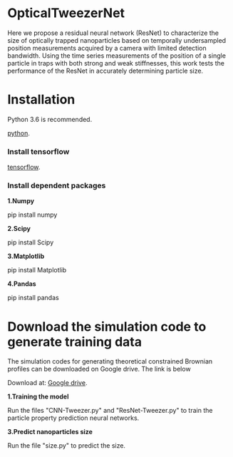 # OpticalTweezerNet
Here we propose a residual neural network (ResNet) to characterize the size of optically trapped nanoparticles based on temporally undersampled position measurements acquired by a camera with limited detection bandwidth. Using the time series measurements of the position of a single particle in traps with both strong and weak stiffnesses, this work tests the performance of the ResNet in accurately determining particle size.

# Installation
Python 3.6 is recommended.


[python](https:www.python.org/).


### Install tensorflow


[tensorflow](https://www.tensorflow.org/).


### Install dependent packages
**1.Numpy**


pip install numpy


**2.Scipy**


pip install Scipy


**3.Matplotlib**


pip install Matplotlib


**4.Pandas**


pip install pandas


# Download the simulation code to generate training data
The simulation codes for generating theoretical constrained Brownian profiles can be downloaded on Google drive. The link is below


Download at: [Google drive](https://drive.google.com/drive/folders/1iSCFiVDbk9VcOxf4U-Y5a56myzIPHHSo).


**1.Training the model** 


Run the files "CNN-Tweezer.py" and "ResNet-Tweezer.py" to train the particle property prediction neural networks.


**3.Predict nanoparticles size**


Run the file "size.py" to predict the size.





